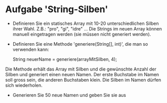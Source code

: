# Aufgabe 'String-Silben'

- Definieren Sie ein statisches Array mit 10-20 unterschiedlichen Silben ihrer Wahl. Z.B.: "pro", "gi", "idre" ...
Die Strings im neuen Array können manuell eingetragen werden (sie müssen nicht generiert werden).
   
- Definieren Sie eine Methode 'generiere(String[], int)', die man so verwenden kann:
   
    String neuerName = generiere(arrayMitSilben, 4);
   
Die Methode erhält das Array mit Silben und die gewünschte Anzahl der Silben und generiert einen neuen Namen. Der erste Buchstabe im Namen soll gross sein, die anderen Buchstaben klein. Die Silben im Namen dürfen sich wiederholen.

- Generieren Sie 50 neue Namen und geben Sie sie aus

